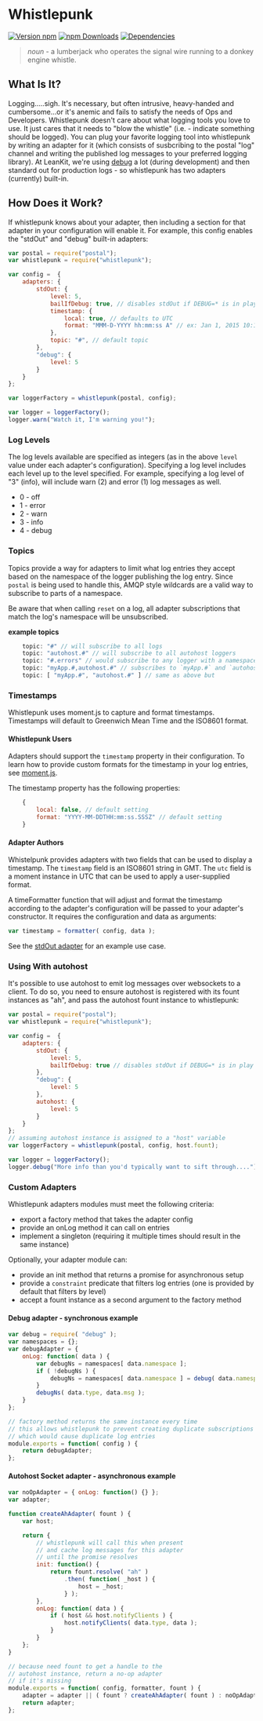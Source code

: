 # Whistlepunk

[![Version npm](https://img.shields.io/npm/v/whistlepunk.svg?style=flat)](https://www.npmjs.com/package/whistlepunk)
[![npm Downloads](https://img.shields.io/npm/dm/whistlepunk.svg?style=flat)](https://www.npmjs.com/package/whistlepunk)
[![Dependencies](https://img.shields.io/david/LeanKit-Labs/whistlepunk.svg?style=flat)](https://david-dm.org/LeanKit-Labs/whistlepunk)

> *noun* - a lumberjack who operates the signal wire running to a donkey engine whistle.

## What Is It?
Logging.....sigh. It's necessary, but often intrusive, heavy-handed and cumbersome...or it's anemic and fails to satisfy the needs of Ops and Developers. Whistlepunk doesn't care about what logging tools you love to use. It just cares that it needs to "blow the whistle" (i.e. - indicate something should be logged). You can plug your favorite logging tool into whistlepunk by writing an adapter for it (which consists of susbcribing to the postal "log" channel and writing the published log messages to your preferred logging library). At LeanKit, we're using [debug]() a lot (during development) and then standard out for production logs - so whistlepunk has two adapters (currently) built-in.

## How Does it Work?
If whistlepunk knows about your adapter, then including a section for that adapter in your configuration will enable it. For example, this config enables the "stdOut" and "debug" built-in adapters:

```javascript
var postal = require("postal");
var whistlepunk = require("whistlepunk");

var config =  {
	adapters: {
		stdOut: {
			level: 5,
			bailIfDebug: true, // disables stdOut if DEBUG=* is in play
			timestamp: {
				local: true, // defaults to UTC
				format: "MMM-D-YYYY hh:mm:ss A" // ex: Jan 1, 2015 10:15:20 AM
			},
			topic: "#", // default topic
		},
		"debug": {
			level: 5
		}
	}
};

var loggerFactory = whistlepunk(postal, config);

var logger = loggerFactory();
logger.warn("Watch it, I'm warning you!");
```

### Log Levels
The log levels available are specified as integers (as in the above `level` value under each adapter's configuration). Specifying a log level includes each level up to the level specified. For example, specifying a log level of "3" (info), will include warn (2) and error (1) log messages as well.

* 0 - off
* 1 - error
* 2 - warn
* 3 - info
* 4 - debug

### Topics
Topics provide a way for adapters to limit what log entries they accept based on the namespace of the logger publishing the log entry. Since `postal` is being used to handle this, AMQP style wildcards are a valid way to subscribe to parts of a namespace.

Be aware that when calling `reset` on a log, all adapter subscriptions that match the log's namespace will be unsubscribed.

__example topics__
```javascript
	topic: "#" // will subscribe to all logs
	topic: "autohost.#" // will subscribe to all autohost loggers
	topic: "#.errors" // would subscribe to any logger with a namespace ending in "error"
	topic: "myApp.#,autohost.#" // subscribes to `myApp.#` and `autohost.#`
	topic: [ "myApp.#", "autohost.#" ] // same as above but
```

### Timestamps
Whistlepunk uses moment.js to capture and format timestamps. Timestamps will default to Greenwich Mean Time and the ISO8601 format.

#### Whistlepunk Users
Adapters should support the `timestamp` property in their configuration. To learn how to provide custom formats for the timestamp in your log entries, see [moment.js](http://momentjs.com/docs/#/displaying/format/).

The timestamp property has the following properties:

```javascript
	{
		local: false, // default setting
		format: "YYYY-MM-DDTHH:mm:ss.SSSZ" // default setting
	}
```

#### Adapter Authors
Whistelpunk provides adapters with two fields that can be used to display a timestamp. The `timestamp` field is an ISO8601 string in GMT. The `utc` field is a moment instance in UTC that can be used to apply a user-supplied format.

A timeFormatter function that will adjust and format the timestamp according to the adapter's configuration will be passed to your adapter's constructor. It requires the configuration and data as arguments:

```javascript
var timestamp = formatter( config, data );
```

See the [stdOut adapter](/blob/master/src/adapters/stdOut.js) for an example use case.

### Using With autohost
It's possible to use autohost to emit log messages over websockets to a client. To do so, you need to ensure autohost is registered with its fount instances as "ah", and pass the autohost fount instance to whistlepunk:

```javascript
var postal = require("postal");
var whistlepunk = require("whistlepunk");

var config =  {
	adapters: {
		stdOut: {
			level: 5,
			bailIfDebug: true // disables stdOut if DEBUG=* is in play
		},
		"debug": {
			level: 5
		},
		autohost: {
			level: 5
		}
	}
};
// assuming autohost instance is assigned to a "host" variable
var loggerFactory = whistlepunk(postal, config, host.fount);

var logger = loggerFactory();
logger.debug("More info than you'd typically want to sift through....");
```

### Custom Adapters
Whistlepunk adapters modules must meet the following criteria:

 * export a factory method that takes the adapter config
 * provide an onLog method it can call on entries
 * implement a singleton (requiring it multiple times should result in the same instance)

Optionally, your adapter module can:

 * provide an init method that returns a promise for asynchronous setup
 * provide a `constraint` predicate that filters log entries (one is provided by default that filters by level)
 * accept a fount instance as a second argument to the factory method

#### Debug adapter - synchronous example
```js
var debug = require( "debug" );
var namespaces = {};
var debugAdapter = {
	onLog: function( data ) {
		var debugNs = namespaces[ data.namespace ];
		if ( !debugNs ) {
			debugNs = namespaces[ data.namespace ] = debug( data.namespace );
		}
		debugNs( data.type, data.msg );
	}
};

// factory method returns the same instance every time
// this allows whistlepunk to prevent creating duplicate subscriptions
// which would cause duplicate log entries
module.exports = function( config ) {
	return debugAdapter;
};
```

#### Autohost Socket adapter - asynchronous example
```js
var noOpAdapter = { onLog: function() {} };
var adapter;

function createAhAdapter( fount ) {
	var host;

	return {
		// whistlepunk will call this when present
		// and cache log messages for this adapter
		// until the promise resolves
		init: function() {
			return fount.resolve( "ah" )
				.then( function( _host ) {
					host = _host;
				} );
		},
		onLog: function( data ) {
			if ( host && host.notifyClients ) {
				host.notifyClients( data.type, data );
			}
		}
	};
}

// because need fount to get a handle to the
// autohost instance, return a no-op adapter
// if it's missing
module.exports = function( config, formatter, fount ) {
	adapter = adapter || ( fount ? createAhAdapter( fount ) : noOpAdapter );
	return adapter;
};
```
